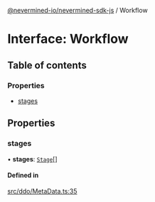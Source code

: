 [@nevermined-io/nevermined-sdk-js](../code-reference.md) / Workflow

# Interface: Workflow

## Table of contents

### Properties

- [stages](Workflow.md#stages)

## Properties

### stages

• **stages**: [`Stage`](Stage.md)[]

#### Defined in

[src/ddo/MetaData.ts:35](https://github.com/nevermined-io/sdk-js/blob/416920b/src/ddo/MetaData.ts#L35)
